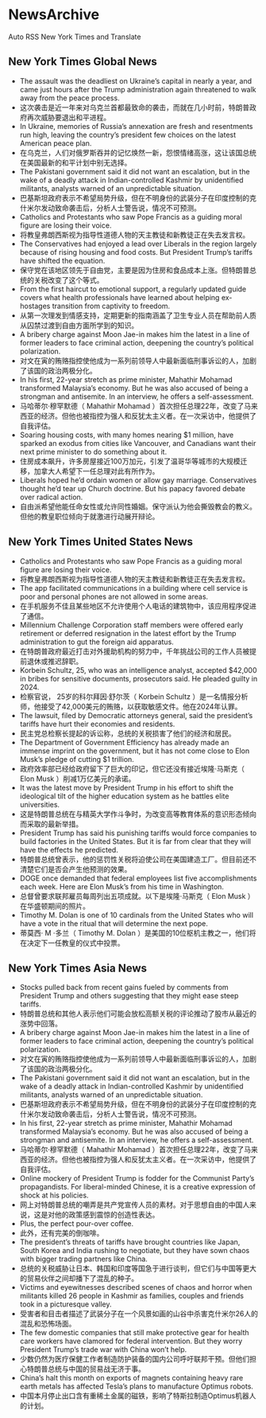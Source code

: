 # NewsArchive
Auto RSS New York Times and Translate

## New York Times Global News
* The assault was the deadliest on Ukraine’s capital in nearly a year, and came just hours after the Trump administration again threatened to walk away from the peace process.
* 这次袭击是近一年来对乌克兰首都最致命的袭击，而就在几小时前，特朗普政府再次威胁要退出和平进程。
* In Ukraine, memories of Russia’s annexation are fresh and resentments run high, leaving the country’s president few choices on the latest American peace plan.
* 在乌克兰，人们对俄罗斯吞并的记忆焕然一新，怨恨情绪高涨，这让该国总统在美国最新的和平计划中别无选择。
* The Pakistani government said it did not want an escalation, but in the wake of a deadly attack in Indian-controlled Kashmir by unidentified militants, analysts warned of an unpredictable situation.
* 巴基斯坦政府表示不希望局势升级，但在不明身份的武装分子在印度控制的克什米尔发动致命袭击后，分析人士警告说，情况不可预测。
* Catholics and Protestants who saw Pope Francis as a guiding moral figure are losing their voice.
* 将教皇弗朗西斯视为指导性道德人物的天主教徒和新教徒正在失去发言权。
* The Conservatives had enjoyed a lead over Liberals in the region largely because of rising housing and food costs. But President Trump’s tariffs have shifted the equation.
* 保守党在该地区领先于自由党，主要是因为住房和食品成本上涨。但特朗普总统的关税改变了这个等式。
* From the first haircut to emotional support, a regularly updated guide covers what health professionals have learned about helping ex-hostages transition from captivity to freedom.
* 从第一次理发到情感支持，定期更新的指南涵盖了卫生专业人员在帮助前人质从囚禁过渡到自由方面所学到的知识。
* A bribery charge against Moon Jae-in makes him the latest in a line of former leaders to face criminal action, deepening the country’s political polarization.
* 对文在寅的贿赂指控使他成为一系列前领导人中最新面临刑事诉讼的人，加剧了该国的政治两极分化。
* In his first, 22-year stretch as prime minister, Mahathir Mohamad transformed Malaysia’s economy. But he was also accused of being a strongman and antisemite. In an interview, he offers a self-assessment.
* 马哈蒂尔·穆罕默德（ Mahathir Mohamad ）首次担任总理22年，改变了马来西亚的经济。但他也被指控为强人和反犹太主义者。在一次采访中，他提供了自我评估。
* Soaring housing costs, with many homes nearing $1 million, have sparked an exodus from cities like Vancouver, and Canadians want their next prime minister to do something about it.
* 住房成本飙升，许多房屋接近100万加元，引发了温哥华等城市的大规模迁移，加拿大人希望下一任总理对此有所作为。
* Liberals hoped he’d ordain women or allow gay marriage. Conservatives thought he’d tear up Church doctrine. But his papacy favored debate over radical action.
* 自由派希望他能任命女性或允许同性婚姻。保守派认为他会撕毁教会的教义。但他的教皇职位倾向于就激进行动展开辩论。

## New York Times United States News
* Catholics and Protestants who saw Pope Francis as a guiding moral figure are losing their voice.
* 将教皇弗朗西斯视为指导性道德人物的天主教徒和新教徒正在失去发言权。
* The app facilitated communications in a building where cell service is poor and personal phones are not allowed in some areas.
* 在手机服务不佳且某些地区不允许使用个人电话的建筑物中，该应用程序促进了通信。
* Millennium Challenge Corporation staff members were offered early retirement or deferred resignation in the latest effort by the Trump administration to gut the foreign aid apparatus.
* 在特朗普政府最近打击对外援助机构的努力中，千年挑战公司的工作人员被提前退休或推迟辞职。
* Korbein Schultz, 25, who was an intelligence analyst, accepted $42,000 in bribes for sensitive documents, prosecutors said. He pleaded guilty in 2024.
* 检察官说， 25岁的科尔拜因·舒尔茨（ Korbein Schultz ）是一名情报分析师，他接受了42,000美元的贿赂，以获取敏感文件。他在2024年认罪。
* The lawsuit, filed by Democratic attorneys general, said the president’s tariffs have hurt their economies and residents.
* 民主党总检察长提起的诉讼称，总统的关税损害了他们的经济和居民。
* The Department of Government Efficiency has already made an immense imprint on the government, but it has not come close to Elon Musk’s pledge of cutting $1 trillion.
* 政府效率部已经给政府留下了巨大的印记，但它还没有接近埃隆·马斯克（ Elon Musk ）削减1万亿美元的承诺。
* It was the latest move by President Trump in his effort to shift the ideological tilt of the higher education system as he battles elite universities.
* 这是特朗普总统在与精英大学作斗争时，为改变高等教育体系的意识形态倾向而采取的最新举措。
* President Trump has said his punishing tariffs would force companies to build factories in the United States. But it is far from clear that they will have the effects he predicted.
* 特朗普总统曾表示，他的惩罚性关税将迫使公司在美国建造工厂。但目前还不清楚它们是否会产生他预测的效果。
* DOGE once demanded that federal employees list five accomplishments each week. Here are Elon Musk’s from his time in Washington.
* 总督曾要求联邦雇员每周列出五项成就。以下是埃隆·马斯克（ Elon Musk ）在华盛顿期间的照片。
* Timothy M. Dolan is one of 10 cardinals from the United States who will have a vote in the ritual that will determine the next pope.
* 蒂莫西· M ·多兰（ Timothy M. Dolan ）是美国的10位枢机主教之一，他们将在决定下一任教皇的仪式中投票。

## New York Times Asia News
* Stocks pulled back from recent gains fueled by comments from President Trump and others suggesting that they might ease steep tariffs.
* 特朗普总统和其他人表示他们可能会放松高额关税的评论推动了股市从最近的涨势中回落。
* A bribery charge against Moon Jae-in makes him the latest in a line of former leaders to face criminal action, deepening the country’s political polarization.
* 对文在寅的贿赂指控使他成为一系列前领导人中最新面临刑事诉讼的人，加剧了该国的政治两极分化。
* The Pakistani government said it did not want an escalation, but in the wake of a deadly attack in Indian-controlled Kashmir by unidentified militants, analysts warned of an unpredictable situation.
* 巴基斯坦政府表示不希望局势升级，但在不明身份的武装分子在印度控制的克什米尔发动致命袭击后，分析人士警告说，情况不可预测。
* In his first, 22-year stretch as prime minister, Mahathir Mohamad transformed Malaysia’s economy. But he was also accused of being a strongman and antisemite. In an interview, he offers a self-assessment.
* 马哈蒂尔·穆罕默德（ Mahathir Mohamad ）首次担任总理22年，改变了马来西亚的经济。但他也被指控为强人和反犹太主义者。在一次采访中，他提供了自我评估。
* Online mockery of President Trump is fodder for the Communist Party’s propagandists. For liberal-minded Chinese, it is a creative expression of shock at his policies.
* 网上对特朗普总统的嘲弄是共产党宣传人员的素材。对于思想自由的中国人来说，这是对他的政策感到震惊的创造性表达。
* Plus, the perfect pour-over coffee.
* 此外，还有完美的倒咖啡。
* The president’s threats of tariffs have brought countries like Japan, South Korea and India rushing to negotiate, but they have sown chaos with bigger trading partners like China.
* 总统的关税威胁让日本、韩国和印度等国急于进行谈判，但它们与中国等更大的贸易伙伴之间却播下了混乱的种子。
* Victims and eyewitnesses described scenes of chaos and horror when militants killed 26 people in Kashmir as families, couples and friends took in a picturesque valley.
* 受害者和目击者描述了武装分子在一个风景如画的山谷中杀害克什米尔26人的混乱和恐怖场面。
* The few domestic companies that still make protective gear for health care workers have clamored for federal intervention. But they worry President Trump’s trade war with China won’t help.
* 少数仍然为医疗保健工作者制造防护装备的国内公司呼吁联邦干预。但他们担心特朗普总统与中国的贸易战无济于事。
* China’s halt this month on exports of magnets containing heavy rare earth metals has affected Tesla’s plans to manufacture Optimus robots.
* 中国本月停止出口含有重稀土金属的磁铁，影响了特斯拉制造Optimus机器人的计划。

